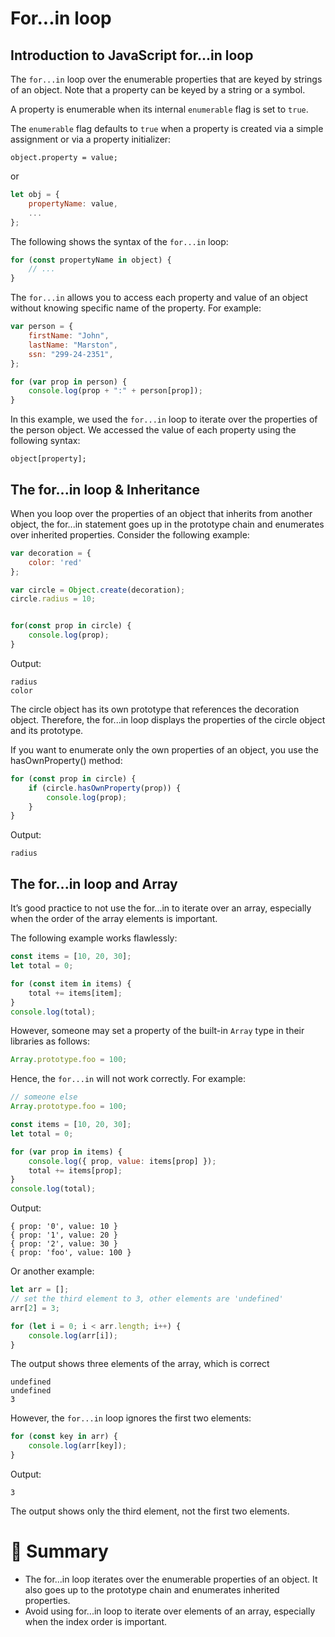 # For...in loop

## Introduction to JavaScript for...in loop

The `for...in` loop over the enumerable properties that are keyed by strings of an object. Note that a property can be keyed by a string or a symbol.

A property is enumerable when its internal `enumerable` flag is set to `true`.

The `enumerable` flag defaults to `true` when a property is created via a simple assignment or via a property initializer:

```
object.property = value;
```

or

```js
let obj = {
    propertyName: value,
    ...
};
```

The following shows the syntax of the `for...in` loop:

```js
for (const propertyName in object) {
    // ...
}
```

The `for...in` allows you to access each property and value of an object without knowing specific name of the property. For example:

```js
var person = {
    firstName: "John",
    lastName: "Marston",
    ssn: "299-24-2351",
};

for (var prop in person) {
    console.log(prop + ":" + person[prop]);
}
```

In this example, we used the `for...in` loop to iterate over the properties of the person object. We accessed the value of each property using the following syntax:

```
object[property];
```

## The for...in loop & Inheritance

When you loop over the properties of an object that inherits from another object, the for...in statement goes up in the prototype chain and enumerates over inherited properties. Consider the following example:

```js
var decoration = {
    color: 'red'
};

var circle = Object.create(decoration);
circle.radius = 10;


for(const prop in circle) {
    console.log(prop);
}
```

Output:

```
radius
color
```

The circle object has its own prototype that references the decoration object. Therefore, the for...in loop displays the properties of the circle object and its prototype.

If you want to enumerate only the own properties of an object, you use the hasOwnProperty() method:

```js
for (const prop in circle) {
    if (circle.hasOwnProperty(prop)) {
        console.log(prop);
    }
}
```

Output:

```
radius
```

## The for...in loop and Array

It’s good practice to not use the for...in to iterate over an array, especially when the order of the array elements is important.

The following example works flawlessly:

```js
const items = [10, 20, 30];
let total = 0;

for (const item in items) {
    total += items[item];
}
console.log(total);
```

However, someone may set a property of the built-in `Array` type in their libraries as follows:

```js
Array.prototype.foo = 100;
```

Hence, the `for...in` will not work correctly. For example:

```js
// someone else
Array.prototype.foo = 100;

const items = [10, 20, 30];
let total = 0;

for (var prop in items) {
    console.log({ prop, value: items[prop] });
    total += items[prop];
}
console.log(total);
```

Output:

```
{ prop: '0', value: 10 }
{ prop: '1', value: 20 }
{ prop: '2', value: 30 }
{ prop: 'foo', value: 100 }
```

Or another example:

```js
let arr = [];
// set the third element to 3, other elements are 'undefined'
arr[2] = 3;

for (let i = 0; i < arr.length; i++) {
    console.log(arr[i]);
}
```

The output shows three elements of the array, which is correct

```
undefined
undefined
3
```

However, the `for...in` loop ignores the first two elements:

```js
for (const key in arr) {
    console.log(arr[key]);
}
```

Output:

```
3
```

The output shows only the third element, not the first two elements.

# :memo: Summary

- The for...in loop iterates over the enumerable properties of an object. It also goes up to the prototype chain and enumerates inherited properties.
- Avoid using for...in loop to iterate over elements of an array, especially when the index order is important.
